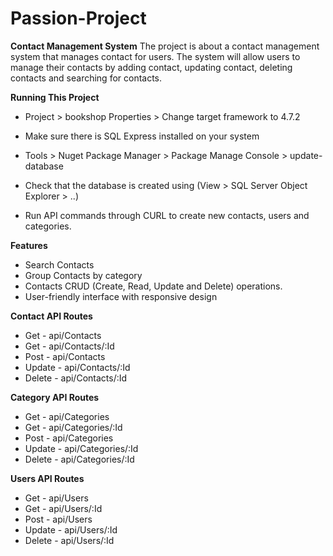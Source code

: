 # Passion-Project
**Contact Management System**
The project is about a contact management system that manages contact for users. The system will allow users to manage their contacts by adding contact, updating contact, deleting contacts and searching for contacts.

**Running This Project**

* Project > bookshop Properties > Change target framework to 4.7.2
    
* Make sure there is SQL Express installed on your system
    
* Tools > Nuget Package Manager > Package Manage Console > update-database
    
* Check that the database is created using (View > SQL Server Object Explorer > ..)
    
* Run API commands through CURL to create new contacts, users and categories.


**Features**
* Search Contacts
* Group Contacts by category
* Contacts CRUD (Create, Read, Update and Delete) operations.
* User-friendly interface with responsive design

**Contact API Routes**
* Get - api/Contacts
* Get - api/Contacts/:Id
* Post - api/Contacts
* Update - api/Contacts/:Id
* Delete - api/Contacts/:Id
 
**Category API Routes**
* Get - api/Categories
* Get - api/Categories/:Id
* Post - api/Categories
* Update - api/Categories/:Id
* Delete - api/Categories/:Id

**Users API Routes**
* Get - api/Users
* Get - api/Users/:Id
* Post - api/Users
* Update - api/Users/:Id
* Delete - api/Users/:Id
